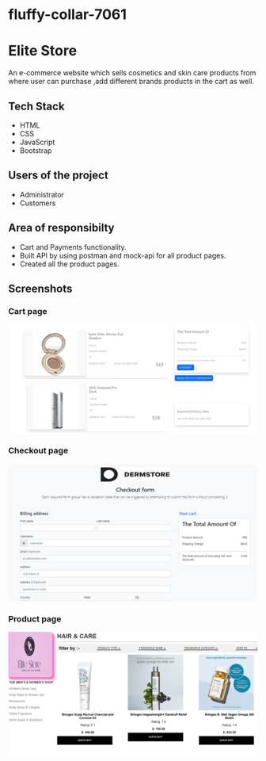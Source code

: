 # fluffy-collar-7061

# Elite Store

An e-commerce website which sells cosmetics and skin care products from where user can purchase ,add different brands products in the cart as well.


## Tech Stack

- HTML
- CSS 
- JavaScript
- Bootstrap

## Users of the project

- Administrator
- Customers




## Area of responsibilty

- Cart and Payments functionality.
- Built API by using postman and mock-api for all product pages.
- Created all the product pages.



## Screenshots

### Cart page
![App Screenshot](https://github.com/gsandha/fluffy-collar-7061/blob/main/images/Screenshot%202023-04-04%20171231.png?raw=true)



### Checkout page

![App Screenshot](https://github.com/gsandha/fluffy-collar-7061/blob/main/images/Screenshot%202023-04-04%20171309.png?raw=true)

### Product page

![App Screenshot](https://github.com/gsandha/fluffy-collar-7061/blob/main/images/Screenshot%202023-04-04%20173039.png?raw=true)
